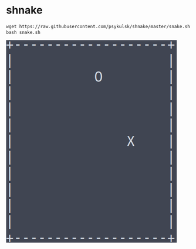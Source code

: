 # shnake

```
wget https://raw.githubusercontent.com/psykulsk/shnake/master/snake.sh
bash snake.sh
```

![](demo.gif)

